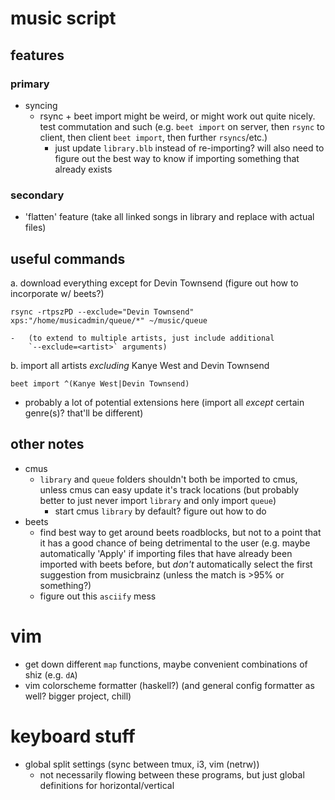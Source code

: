 music script
============

features
--------

### primary

-   syncing
    -   rsync + beet import might be weird, or might work out quite nicely. test
        commutation and such (e.g. `beet import` on server, then `rsync` to
        client, then client `beet import`, then further `rsyncs`/etc.)
        -   just update `library.blb` instead of re-importing? will also need to
            figure out the best way to know if importing something that already
            exists

### secondary

-   'flatten' feature (take all linked songs in library and replace with actual
    files)

useful commands
---------------

a.  download everything except for Devin Townsend (figure out how to incorporate
    w/ beets?)

`rsync -rtpszPD --exclude="Devin Townsend" xps:"/home/musicadmin/queue/*" ~/music/queue`

    -   (to extend to multiple artists, just include additional
        `--exclude=<artist>` arguments)

b.  import all artists *excluding* Kanye West and Devin Townsend

`beet import ^(Kanye West|Devin Townsend)`

-   probably a lot of potential extensions here (import all *except* certain
    genre(s)? that'll be different)

other notes
-----------

-   cmus
    -   `library` and `queue` folders shouldn't both be imported to cmus, unless
        cmus can easy update it's track locations (but probably better to just
        never import `library` and only import `queue`)
        -   start cmus `library` by default? figure out how to do
-   beets
    -   find best way to get around beets roadblocks, but not to a point that it
        has a good chance of being detrimental to the user (e.g. maybe
        automatically 'Apply' if importing files that have already been imported
        with beets before, but *don't* automatically select the first suggestion
        from musicbrainz (unless the match is >95% or something?)
    -   figure out this `asciify` mess


vim
===

-   get down different `map` functions, maybe convenient combinations of shiz
    (e.g. `dA`)
-   vim colorscheme formatter (haskell?) (and general config formatter as well? bigger
    project, chill)


keyboard stuff
==============

-   global split settings (sync between tmux, i3, vim (netrw))
    -   not necessarily flowing between these programs, but just global
        definitions for horizontal/vertical

